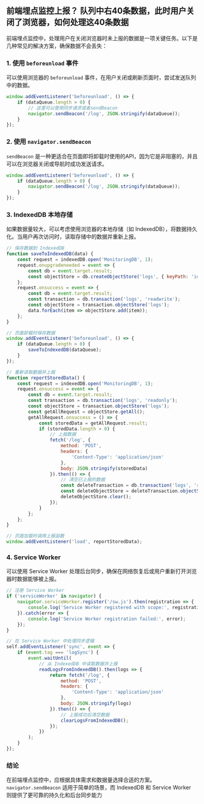 ## 前端埋点监控上报？ 队列中右40条数据，此时用户关闭了浏览器，如何处理这40条数据

前端埋点监控中，处理用户在关闭浏览器时未上报的数据是一项关键任务。以下是几种常见的解决方案，确保数据不会丢失：

### 1. 使用 `beforeunload` 事件

可以使用浏览器的 `beforeunload` 事件，在用户关闭或刷新页面时，尝试发送队列中的数据。

```js
window.addEventListener('beforeunload', () => {
    if (dataQueue.length > 0) {
        // 这里可以使用同步请求或者sendBeacon
        navigator.sendBeacon('/log', JSON.stringify(dataQueue));
    }
});
```

### 2. 使用 `navigator.sendBeacon`

`sendBeacon` 是一种更适合在页面即将卸载时使用的API，因为它是非阻塞的，并且可以在浏览器关闭或导航时成功发送请求。

```js
window.addEventListener('beforeunload', () => {
    if (dataQueue.length > 0) {
        navigator.sendBeacon('/log', JSON.stringify(dataQueue));
    }
});
```

### 3. IndexedDB 本地存储

如果数据量较大，可以考虑使用浏览器的本地存储（如 IndexedDB），将数据持久化。当用户再次访问时，读取存储中的数据并重新上报。

```js
// 保存数据到 IndexedDB
function saveToIndexedDB(data) {
    const request = indexedDB.open('MonitoringDB', 1);
    request.onupgradeneeded = event => {
        const db = event.target.result;
        const objectStore = db.createObjectStore('logs', { keyPath: 'id', autoIncrement: true });
    };
    request.onsuccess = event => {
        const db = event.target.result;
        const transaction = db.transaction('logs', 'readwrite');
        const objectStore = transaction.objectStore('logs');
        data.forEach(item => objectStore.add(item));
    };
}

// 页面卸载时保存数据
window.addEventListener('beforeunload', () => {
    if (dataQueue.length > 0) {
        saveToIndexedDB(dataQueue);
    }
});

// 重新读取数据并上报
function reportStoredData() {
    const request = indexedDB.open('MonitoringDB', 1);
    request.onsuccess = event => {
        const db = event.target.result;
        const transaction = db.transaction('logs', 'readonly');
        const objectStore = transaction.objectStore('logs');
        const getAllRequest = objectStore.getAll();
        getAllRequest.onsuccess = () => {
            const storedData = getAllRequest.result;
            if (storedData.length > 0) {
                // 上报数据
                fetch('/log', {
                    method: 'POST',
                    headers: {
                        'Content-Type': 'application/json'
                    },
                    body: JSON.stringify(storedData)
                }).then(() => {
                    // 清空已上报的数据
                    const deleteTransaction = db.transaction('logs', 'readwrite');
                    const deleteObjectStore = deleteTransaction.objectStore('logs');
                    deleteObjectStore.clear();
                });
            }
        };
    };
}

// 页面加载时调用上报函数
window.addEventListener('load', reportStoredData);
```

### 4. Service Worker

可以使用 Service Worker 处理后台同步，确保在网络恢复后或用户重新打开浏览器时数据能够被上报。

```js
// 注册 Service Worker
if ('serviceWorker' in navigator) {
    navigator.serviceWorker.register('/sw.js').then(registration => {
        console.log('Service Worker registered with scope:', registration.scope);
    }).catch(error => {
        console.log('Service Worker registration failed:', error);
    });
}

// 在 Service Worker 中处理同步逻辑
self.addEventListener('sync', event => {
    if (event.tag === 'logSync') {
        event.waitUntil(
            // 从 IndexedDB 中读取数据并上报
            readLogsFromIndexedDB().then(logs => {
                return fetch('/log', {
                    method: 'POST',
                    headers: {
                        'Content-Type': 'application/json'
                    },
                    body: JSON.stringify(logs)
                }).then(() => {
                    // 上报成功后清空数据
                    clearLogsFromIndexedDB();
                });
            })
        );
    }
});
```

### 结论

在前端埋点监控中，应根据具体需求和数据量选择合适的方案。`navigator.sendBeacon` 适用于简单的场景，而 IndexedDB 和 Service Worker 则提供了更可靠的持久化和后台同步能力